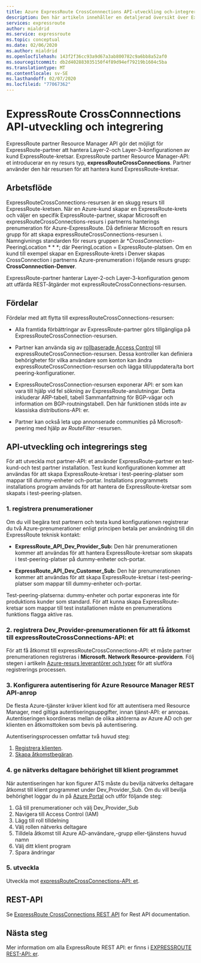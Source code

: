 ```yaml
---
title: Azure ExpressRoute CrossConnnections API-utveckling och-integrering
description: Den här artikeln innehåller en detaljerad översikt över ExpressRoute-partner om resurs typen expressRouteCrossConnections.
services: expressroute
author: mialdrid
ms.service: expressroute
ms.topic: conceptual
ms.date: 02/06/2020
ms.author: mialdrid
ms.openlocfilehash: 143f2f36cc93a9d67a3ab800782c9a6bb8a52af0
ms.sourcegitcommit: db2d402883035150f4f89d94ef79219b1604c5ba
ms.translationtype: MT
ms.contentlocale: sv-SE
ms.lasthandoff: 02/07/2020
ms.locfileid: "77067362"
---
```

# <a name="expressroute-crossconnnections-api-development-and-integration"></a>ExpressRoute CrossConnnections API-utveckling och integrering

ExpressRoute partner Resource Manager API gör det möjligt för ExpressRoute-partner att hantera Layer-2-och Layer-3-konfigurationen av kund ExpressRoute-kretsar. ExpressRoute partner Resource Manager-API: et introducerar en ny resurs typ, **expressRouteCrossConnections**. Partner använder den här resursen för att hantera kund ExpressRoute-kretsar.

## <a name="workflow"></a>Arbetsflöde

ExpressRouteCrossConnections-resursen är en skugg resurs till ExpressRoute-kretsen. När en Azure-kund skapar en ExpressRoute-krets och väljer en specifik ExpressRoute-partner, skapar Microsoft en expressRouteCrossConnections-resurs i partnerns hanterings prenumeration för Azure-ExpressRoute. Då definierar Microsoft en resurs grupp för att skapa expressRouteCrossConnections-resursen i. Namngivnings standarden för resurs gruppen är **CrossConnection-* PeeringLocation * * *; där PeeringLocation = ExpressRoute-platsen. Om en kund till exempel skapar en ExpressRoute-krets i Denver skapas CrossConnection i partnerns Azure-prenumeration i följande resurs grupp: **CrossConnnection-Denver**.

ExpressRoute-partner hanterar Layer-2-och Layer-3-konfiguration genom att utfärda REST-åtgärder mot expressRouteCrossConnections-resursen.

## <a name="benefits"></a>Fördelar

Fördelar med att flytta till expressRouteCrossConnections-resursen:

* Alla framtida förbättringar av ExpressRoute-partner görs tillgängliga på ExpressRouteCrossConnection-resursen.

* Partner kan använda sig av [rollbaserade Access Control](https://docs.microsoft.com/azure/role-based-access-control/overview) till expressRouteCrossConnection-resursen. Dessa kontroller kan definiera behörigheter för vilka användare som konton kan ändra expressRouteCrossConnection-resursen och lägga till/uppdatera/ta bort peering-konfigurationer.

* ExpressRouteCrossConnection-resursen exponerar API: er som kan vara till hjälp vid fel sökning av ExpressRoute-anslutningar. Detta inkluderar ARP-tabell, tabell Sammanfattning för BGP-vägar och information om BGP-routningstabell. Den här funktionen stöds inte av klassiska distributions-API: er.

* Partner kan också leta upp annonserade communities på Microsoft-peering med hjälp av *RouteFilter* -resursen.

## <a name="api-development-and-integration-steps"></a>API-utveckling och integrerings steg

För att utveckla mot partner-API: et använder ExpressRoute-partner en test-kund-och test partner installation. Test kund konfigurationen kommer att användas för att skapa ExpressRoute-kretsar i test-peering-platser som mappar till dummy-enheter och-portar. Installations programmets installations program används för att hantera de ExpressRoute-kretsar som skapats i test-peering-platsen.

### <a name="1-enlist-subscriptions"></a>1. registrera prenumerationer

Om du vill begära test partnern och testa kund konfigurationen registrerar du två Azure-prenumerationer enligt principen betala per användning till din ExpressRoute teknisk kontakt:
* **ExpressRoute_API_Dev_Provider_Sub:** Den här prenumerationen kommer att användas för att hantera ExpressRoute-kretsar som skapats i test-peering-platser på dummy-enheter och-portar.

* **ExpressRoute_API_Dev_Customer_Sub:** Den här prenumerationen kommer att användas för att skapa ExpressRoute-kretsar i test-peering-platser som mappar till dummy-enheter och-portar.

Test-peering-platserna: dummy-enheter och portar exponeras inte för produktions kunder som standard. För att kunna skapa ExpressRoute-kretsar som mappar till test installationen måste en prenumerations funktions flagga aktive ras.

### <a name="2-register-the-dev_provider-subscription-to-access-the-expressroutecrossconnections-api"></a>2. registrera Dev_Provider-prenumerationen för att få åtkomst till expressRouteCrossConnections-API: et

För att få åtkomst till expressRouteCrossConnections-API: et måste partner prenumerationen registreras i **Microsoft. Network Resource-providern**. Följ stegen i artikeln [Azure-resurs leverantörer och typer](https://docs.microsoft.com/azure/azure-resource-manager/management/resource-providers-and-types#portal) för att slutföra registrerings processen.

### <a name="3-set-up-authentication-for-azure-resource-manager-rest-api-calls"></a>3. Konfigurera autentisering för Azure Resource Manager REST API-anrop

De flesta Azure-tjänster kräver klient kod för att autentisera med Resource Manager, med giltiga autentiseringsuppgifter, innan tjänst-API: er anropas. Autentiseringen koordineras mellan de olika aktörerna av Azure AD och ger klienten en åtkomsttoken som bevis på autentisering.

Autentiseringsprocessen omfattar två huvud steg:

1. [Registrera klienten](https://docs.microsoft.com/rest/api/azure/#register-your-client-application-with-azure-ad).
2. [Skapa åtkomstbegäran](https://docs.microsoft.com/rest/api/azure/#create-the-request).

### <a name="4-provide-network-contributor-permission-to-the-client-application"></a>4. ge nätverks deltagare behörighet till klient programmet

När autentiseringen har kon figurer ATS måste du bevilja nätverks deltagare åtkomst till klient programmet under Dev_Provider_Sub. Om du vill bevilja behörighet loggar du in på [Azure Portal](https://ms.portal.azure.com/#home) och utför följande steg:

1. Gå till prenumerationer och välj Dev_Provider_Sub
2. Navigera till Access Control (IAM)
3. Lägg till roll tilldelning
4. Välj rollen nätverks deltagare
5. Tilldela åtkomst till Azure AD-användare,-grupp eller-tjänstens huvud namn
6. Välj ditt klient program
7. Spara ändringar

### <a name="5-develop"></a>5. utveckla

Utveckla mot [expressRouteCrossConnections-API: et](https://docs.microsoft.com/rest/api/expressroute/expressroutecrossconnections).

## <a name="rest-api"></a>REST-API

Se [ExpressRoute CrossConnections REST API](https://docs.microsoft.com/rest/api/expressroute/expressroutecrossconnections) for Rest API documentation.

## <a name="next-steps"></a>Nästa steg

Mer information om alla ExpressRoute REST API: er finns i [EXPRESSROUTE REST-API: er](https://docs.microsoft.com/rest/api/expressroute/).